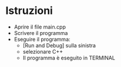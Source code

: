# Istruzioni
- Aprire il file main.cpp
- Scrivere il programma
- Eseguire il programma:
   - [Run and Debug] sulla sinistra
   - selezionare C++
   - Il programma è eseguito in TERMINAL
